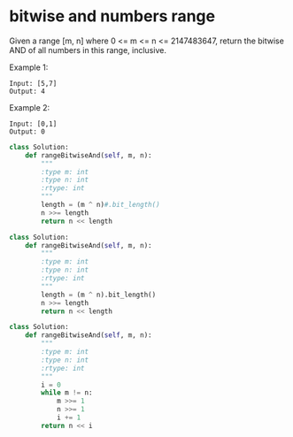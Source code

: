 # bitwise and numbers range

Given a range [m, n] where 0 <= m <= n <= 2147483647, return the bitwise AND of all numbers in this range, inclusive.

Example 1:
```
Input: [5,7]
Output: 4
```
Example 2:
```
Input: [0,1]
Output: 0
```

```python
class Solution:
    def rangeBitwiseAnd(self, m, n):
        """
        :type m: int
        :type n: int
        :rtype: int
        """
        length = (m ^ n)#.bit_length()
        n >>= length
        return n << length
```

```python
class Solution:
    def rangeBitwiseAnd(self, m, n):
        """
        :type m: int
        :type n: int
        :rtype: int
        """
        length = (m ^ n).bit_length()
        n >>= length
        return n << length
```

```python
class Solution:
    def rangeBitwiseAnd(self, m, n):
        """
        :type m: int
        :type n: int
        :rtype: int
        """
        i = 0
        while m != n:
            m >>= 1
            n >>= 1
            i += 1
        return n << i
```

